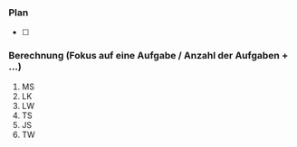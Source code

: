 ### Plan
* [ ] 


### Berechnung (Fokus auf eine Aufgabe / Anzahl der Aufgaben + ...)

1. MS
2. LK
3. LW
4. TS
5. JS
6. TW